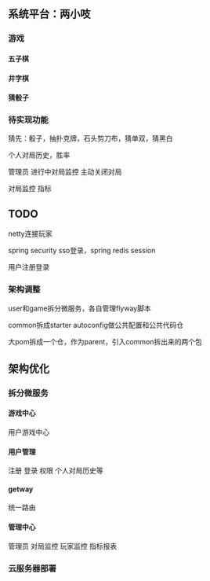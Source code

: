 ## 系统平台：两小吱
### 游戏
#### 五子棋
#### 井字棋
#### 猜骰子

### 待实现功能
猜先：骰子，抽扑克牌，石头剪刀布，猜单双，猜黑白

个人对局历史，胜率

管理员 进行中对局监控 主动关闭对局

对局监控 指标

## TODO 

netty连接玩家

spring security sso登录，spring redis session

用户注册登录

### 架构调整
user和game拆分微服务，各自管理flyway脚本

common拆成starter autoconfig做公共配置和公共代码仓

大pom拆成一个仓，作为parent，引入common拆出来的两个包

## 架构优化
### 拆分微服务 
#### 游戏中心 
用户游戏中心
#### 用户管理 
注册 登录 权限 个人对局历史等
#### getway 
统一路由
#### 管理中心
管理员 对局监控 玩家监控 指标报表
### 云服务器部署